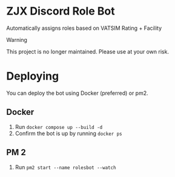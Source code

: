 # ZJX Discord Role Bot
Automatically assigns roles based on VATSIM Rating + Facility

> [!WARNING]
> This project is no longer maintained. Please use at your own risk.

# Deploying
You can deploy the bot using Docker (preferred) or pm2.
## Docker
1. Run `docker compose up --build -d`
2. Confirm the bot is up by running `docker ps`
## PM 2
1. Run `pm2 start --name rolesbot --watch`

